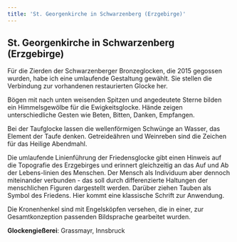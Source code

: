 ```yaml
---
title: 'St. Georgenkirche in Schwarzenberg (Erzgebirge)'
---
```

## St. Georgenkirche in Schwarzenberg (Erzgebirge)

Für die Zierden der Schwarzenberger Bronzeglocken, die 2015 gegossen wurden, habe ich eine umlaufende Gestaltung gewählt. Sie stellen die Verbindung zur vorhandenen restaurierten Glocke her.

Bögen mit nach unten weisenden Spitzen und angedeutete Sterne bilden ein Himmelsgewölbe für die Ewigkeitsglocke. Hände zeigen unterschiedliche Gesten wie Beten, Bitten, Danken, Empfangen.

Bei der Taufglocke lassen die wellenförmigen Schwünge an Wasser, das Element der Taufe denken. Getreideähren und Weinreben sind die Zeichen für das Heilige Abendmahl.

Die umlaufende Linienführung der Friedensglocke gibt einen Hinweis auf die Topografie des Erzgebirges und erinnert gleichzeitig an das Auf und Ab der Lebens-linien des Menschen. Der Mensch als Individuum aber dennoch miteinander verbunden - das soll durch differenzierte Haltungen der menschlichen Figuren dargestellt werden. Darüber ziehen Tauben als Symbol des Friedens. Hier kommt eine klassische Schrift zur Anwendung.

Die Kronenhenkel sind mit Engelsköpfen versehen, die in einer, zur Gesamtkonzeption passenden Bildsprache gearbeitet wurden.

**Glockengießerei**: Grassmayr, Innsbruck
